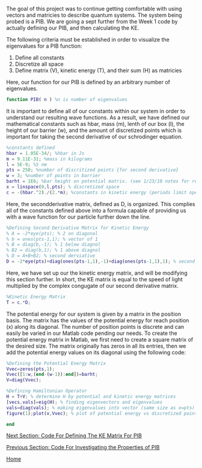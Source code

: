 


The goal of this project was to continue getting comfortable with using vectors and matricies to describe quantum systems. The system
being probed is a PIB. We are going a sept further from the Week 1 code by actually defining our PIB, and then calculating the KE.

The following criteria must be established in order to visualize the eigenvalues for a PIB function:
  1. Define all constants
  2. Discretize all space
  3. Define matrix (V), kinetic energy (T), and their sum (H) as matricies 
  
Here, our function for our PIB is defined by an arbitrary number of eigenvalues. 
  
```Matlab 
function PIB( n ) %n is number of eigenvalues
``` 
It is important to define all of our constants within our system in order to understand our resulting wave functions.
As a result, we have defined our mathematical constants such as hbar, mass (m), lenth of our box (l), the height of our barrier (w), and the amount of discretized points which is important for taking the second derivative of our schrodinger equation. 
```Matlab
%constants defined
hbar = 1.05E-34/; %hbar in Js
m = 9.11E-31; %mass in kilograms
l = 5E-9; %5 nm
pts = 250; %number of discritized points {for second derivative}
w = 3; %number of points in barrier
barht = 1E6; %bar height on potential matrix. (see 1/23/18 notes for reference)
x = linspace(0,l,pts); % discretized space
c = -(hbar.^2)./(2.*m); %constants in kinetic energy (periods limit operation to elements only)
``` 

Here, the secondderivative matrix, defined as D, is organized. This complies all of the constants defined above into a formula capable of providing us with a wave function for our particle further down the line. 
```Matlab
%Defining Second Derivative Matrix for Kinetic Energy
% A = -2*eye(pts); % 2 on diagonal
% b = ones(pts-1,1); % vector of 1
% B = diag(b,-1); % 1 below diagnol
% B2 = diag(b,1); % 1 above diagnol
% D = A+B+B2; % second derviative
D = -2*eye(pts)+diag(ones(pts-1,1),-1)+diag(ones(pts-1,1),1); % second derivative matrix
``` 
Here, we have set up our the kinetic energy matrix, and will be modifying this section further. In short, the KE matrix is equal to the speed of light multiplied by the complex congugate of our second derivative matrix. 
```Matlab
%Kinetic Energy Matrix 
T = c.*D;
```
The potential energy for our system is given by a matrix in the position basis. The matrix has the values of the potential energy for reach position (x) along its diagonal. The number of position points is discrete and can easily be varied in our Matlab code pending our needs.
To create the potential energy matrix in Matlab, we first need to create a square matrix of the desired size. The matrix originally has zeros in all its entries, then we add the potential energy values on its diagonal using the following code:

```MatLab
%Defining the Potential Energy Matrix
Vvec=zeros(pts,1);
Vvec([1:w,(end-(w-1)):end])=barht;
V=diag(Vvec);
```
```Matlab
%Defining Hamiltonian Operator
H = T+V; % determine H by potential and kinetic energy matrices
[vecs,vals]=eig(H); % finding eigenvectors and eigenvalues
vals=diag(vals); % making eigenvalues into vector (same size as x=pts)
figure(1);plot(x,Vvec); % plot of potential energy vs discretized points

end
```
[Next Section: Code For Defining The KE Matrix For PIB](/MLW2.md)

[Previous Section: Code For Investigating the Properties of PIB](/MLW1.md)

[Home](/README.md)
